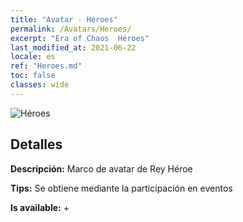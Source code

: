 ```yaml
---
title: "Avatar - Héroes"
permalink: /Avatars/Heroes/
excerpt: "Era of Chaos  Héroes"
last_modified_at: 2021-06-22
locale: es
ref: "Heroes.md"
toc: false
classes: wide
---
```

 ![Héroes](/images/a/avatarFrame_49.png)

## Detalles

 **Descripción:** Marco de avatar de Rey Héroe 

 **Tips:** Se obtiene mediante la participación en eventos 

 **Is available:**  + 

